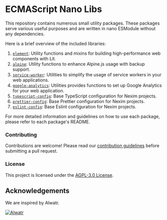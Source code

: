 # ECMAScript Nano Libs

This repository contains numerous small utility packages. These packages serve various useful purposes and are written in nano ESModule without any dependencies.

Here is a brief overview of the included libraries:

1. [`element`](./packages/element): Utility functions and mixins for building high-performance web components with Lit.
2. [`alpine`](./packages/alpine): Utility functions to enhance Alpine.js usage with backup support.
3. [`service-worker`](./packages/service-worker): Utilities to simplify the usage of service workers in your web applications.
4. [`google-analytics`](./packages/google-analytics): Utilities provides functions to set up Google Analytics for your web application.
5. [`typescript-config`](./packages/typescript-config): Base TypeScript configuration for Nexim projects.
6. [`prettier-config`](./packages/prettier-config): Base Prettier configuration for Nexim projects.
7. [`eslint-config`](./packages/eslint-config): Base Eslint configuration for Nexim projects.

For more detailed information and guidelines on how to use each package, please refer to each package's README.

### Contributing

Contributions are welcome! Please read our [contribution guidelines](https://github.com/the-nexim/.github/blob/next/CONTRIBUTING.md) before submitting a pull request.

### License

This project is licensed under the [AGPL-3.0 License](LICENSE).

## Acknowledgements

We are inspired by Alwatr.

[![Alwatr](https://avatars.githubusercontent.com/u/101452315?s=200&v=4)](https://github.com/Alwatr)
